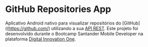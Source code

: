 # GitHub Repositories App
Aplicativo Android nativo para visualizar repositórios do [GitHub]((https://github.com/) utilizando a sua [API REST](https://docs.github.com/pt/rest). 
Este projeto foi desenvolvido durante o Bootcamp Santander Mobile Developer na plataforma [Digital Innovation One](https://digitalinnovation.one/).

